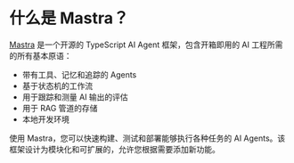 # 什么是 Mastra？

[Mastra](https://github.com/mastra-ai/mastra) 是一个开源的 TypeScript AI Agent 框架，包含开箱即用的 AI 工程所需的所有基本原语：

- 带有工具、记忆和追踪的 Agents
- 基于状态机的工作流
- 用于跟踪和测量 AI 输出的评估
- 用于 RAG 管道的存储
- 本地开发环境

使用 Mastra，您可以快速构建、测试和部署能够执行各种任务的 AI Agents。该框架设计为模块化和可扩展的，允许您根据需要添加新功能。